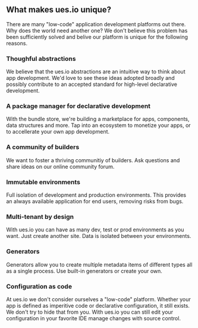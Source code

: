 ## What makes ues.io unique?

There are many "low-code" application development platforms out there. Why does the world need another one? We don't believe this problem has been sufficiently solved and belive our platform is unique for the following reasons.

### Thoughful abstractions

We believe that the ues.io abstractions are an intuitive way to think about app development. We'd love to see these ideas adopted broadly and possibly contribute to an accepted standard for high-level declarative development.

### A package manager for declarative development

With the bundle store, we're building a marketplace for apps, components, data structures and more. Tap into an ecosystem to monetize your apps, or to accellerate your own app development.

### A community of builders

We want to foster a thriving communitiy of builders. Ask questions and share ideas on our online community forum.

### Immutable environments

Full isolation of development and production environments. This provides an always available application for end users, removing risks from bugs.

### Multi-tenant by design

With ues.io you can have as many dev, test or prod environments as you want. Just create another site. Data is isolated between your environments.

### Generators

Generators allow you to create multiple metadata items of different types all as a single process. Use built-in generators or create your own.

### Configuration as code

At ues.io we don't consider ourselves a "low-code" platform. Whether your app is defined as imperitive code or declarative configuration, it still exists. We don't try to hide that from you. With ues.io you can still edit your configuration in your favorite IDE manage changes with source control.
